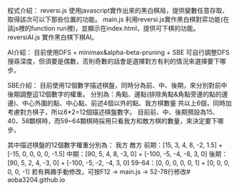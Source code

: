程式介紹：
reversi.js 使用javascript實作出來的黑白棋局，提供變數任意存取、取得該次可以下那些位置的功能。
main.js 利用reversi.js實作黑白棋對弈功能(在該js裡的function run裡)，並顯示在index.html，提供可下棋的功能。
reversiAI.js 實作黑白棋下棋AI。

AI介紹：
目前使用DFS + minimax&alpha-beta-pruning + SBE
可自行調整DFS搜尋深度，但須要是偶數，否則奇數的話會是選擇對方有利的情況來選擇要下哪步。

SBE介紹：
目前使用12個數字描述棋盤，同時分為前、中、後期，來分別對前中後期調整這12個數字的權重。
分別為：角點、邊點(排除角點&角點旁邊的點的邊邊)、中心外圍的點、中心點、前述4個以外的點、我方棋數量
共以上6個，同時加考慮對方棋子，所以6*2=12個描述棋盤數字。
目前前、中、後期預設為15、40、58顆棋時，而59~64顆棋時採用只看我方和敵方棋的數量，來決定要下哪步。

其中描述棋盤的12個數字權重分別為：
我方 敵方 前期：[15, 3, 4, 8, -2, 1.5] + [-15, 0, 0, 0, 0, -1.5]
中期：[90, 5, 4, 8, -3, 0] + [-100, -5, -4, -8, 3, 0]
後期：[90, 5, 2, 4, -3, 0] + [-100, -5, -2, -4, 3, 0]
59-64：[0, 0, 0, 0, 0, 1] + [0, 0, 0, 0, 0, -1]
若有興趣手動修改，可按F12 -> main.js -> 52-78行修改# aoba3204.github.io
